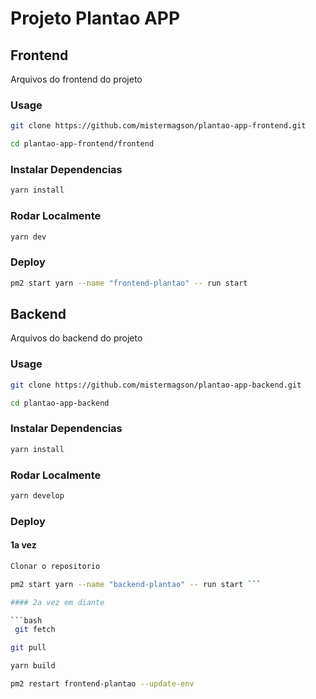 # Projeto Plantao APP

## Frontend
Arquivos do frontend do projeto

### Usage


```bash
git clone https://github.com/mistermagson/plantao-app-frontend.git
```


```bash
cd plantao-app-frontend/frontend
```

### Instalar Dependencias


```bash
yarn install
```

### Rodar Localmente


```bash
yarn dev 
```

### Deploy


```bash
pm2 start yarn --name "frontend-plantao" -- run start 
```


## Backend
Arquivos do backend do projeto

### Usage


```bash
git clone https://github.com/mistermagson/plantao-app-backend.git
```


```bash
cd plantao-app-backend
```

### Instalar Dependencias


```bash
yarn install
```

### Rodar Localmente

```bash
yarn develop 
```

### Deploy

#### 1a vez


```bash
Clonar o repositorio 
```


```bash
pm2 start yarn --name "backend-plantao" -- run start ```

#### 2a vez em diante

```bash
 git fetch 
 ```

```bash
git pull 
```

```bash
yarn build 
```

```bash
pm2 restart frontend-plantao --update-env
```